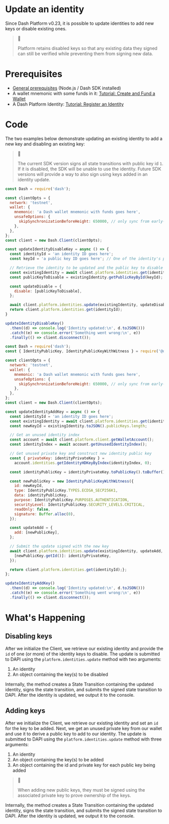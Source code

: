 # Update an identity

Since Dash Platform v0.23, it is possible to update identities to add new keys or disable existing ones. 

> 📘 
> 
> Platform retains disabled keys so that any existing data they signed can still be verified while preventing them from signing new data.

# Prerequisites

- [General prerequisites](tutorials-introduction#prerequisites) (Node.js / Dash SDK installed)
- A wallet mnemonic with some funds in it: [Tutorial: Create and Fund a Wallet](tutorial-create-and-fund-a-wallet)
- A Dash Platform Identity: [Tutorial: Register an Identity](tutorial-register-an-identity)

# Code

The two examples below demonstrate updating an existing identity to add a new key and disabling an existing key:

> 🚧 
> 
> The current SDK version signs all state transitions with public key id `1`. If it is disabled, the SDK will be unable to use the identity. Future SDK versions will provide a way to also sign using keys added in an identity update.

```javascript Disable identity key
const Dash = require('dash');

const clientOpts = {
  network: 'testnet',
  wallet: {
    mnemonic: 'a Dash wallet mnemonic with funds goes here',
    unsafeOptions: {
      skipSynchronizationBeforeHeight: 650000, // only sync from early-2022
    },    
  },
};
const client = new Dash.Client(clientOpts);

const updateIdentityDisableKey = async () => {
  const identityId = 'an identity ID goes here';
  const keyId = 'a public key ID goes here'; // One of the identity's public key IDs

  // Retrieve the identity to be updated and the public key to disable
  const existingIdentity = await client.platform.identities.get(identityId);
  const publicKeyToDisable = existingIdentity.getPublicKeyById(keyId);

  const updateDisable = {
    disable: [publicKeyToDisable],
  };

  await client.platform.identities.update(existingIdentity, updateDisable);
  return client.platform.identities.get(identityId);
}

updateIdentityDisableKey()
  .then((d) => console.log('Identity updated:\n', d.toJSON()))
  .catch((e) => console.error('Something went wrong:\n', e))
  .finally(() => client.disconnect());
```
```javascript Add identity key
const Dash = require('dash');
const { IdentityPublicKey, IdentityPublicKeyWithWitness } = require('@dashevo/wasm-dpp');

const clientOpts = {
  network: 'testnet',
  wallet: {
    mnemonic: 'a Dash wallet mnemonic with funds goes here',
    unsafeOptions: {
      skipSynchronizationBeforeHeight: 650000, // only sync from early-2022
    },    
  },
};
const client = new Dash.Client(clientOpts);

const updateIdentityAddKey = async () => {
  const identityId = 'an identity ID goes here';
  const existingIdentity = await client.platform.identities.get(identityId);
  const newKeyId = existingIdentity.toJSON().publicKeys.length;

  // Get an unused identity index
  const account = await client.platform.client.getWalletAccount();
  const identityIndex = await account.getUnusedIdentityIndex();

  // Get unused private key and construct new identity public key
  const { privateKey: identityPrivateKey } =
    account.identities.getIdentityHDKeyByIndex(identityIndex, 0);

  const identityPublicKey = identityPrivateKey.toPublicKey().toBuffer();

  const newPublicKey = new IdentityPublicKeyWithWitness({
    id: newKeyId,
    type: IdentityPublicKey.TYPES.ECDSA_SECP256K1,
    data: identityPublicKey,
    purpose: IdentityPublicKey.PURPOSES.AUTHENTICATION,
    securityLevel: IdentityPublicKey.SECURITY_LEVELS.CRITICAL,
    readOnly: false,
    signature: Buffer.alloc(0),
  });

  const updateAdd = {
    add: [newPublicKey],
  };

  // Submit the update signed with the new key
  await client.platform.identities.update(existingIdentity, updateAdd, {
    [newPublicKey.getId()]: identityPrivateKey,
  });

  return client.platform.identities.get(identityId);};
};

updateIdentityAddKey()
  .then((d) => console.log('Identity updated:\n', d.toJSON()))
  .catch((e) => console.error('Something went wrong:\n', e))
  .finally(() => client.disconnect());
```

# What's Happening

## Disabling keys

After we initialize the Client, we retrieve our existing identity and provide the `id` of one (or more) of the identity keys to disable. The update is submitted to DAPI using the `platform.identities.update` method with two arguments:

1. An identity
2. An object containing the key(s) to be disabled

Internally, the method creates a State Transition containing the updated identity, signs the state transition, and submits the signed state transition to DAPI. After the identity is updated, we output it to the console.

## Adding keys

After we initialize the Client, we retrieve our existing identity and set an `id` for the key to be added. Next, we get an unused private key from our wallet and use it to derive a public key to add to our identity. The update is submitted to DAPI using the `platform.identities.update` method with three arguments:

1. An identity
2. An object containing the key(s) to be added
3. An object containing the id and private key for each public key being added

> 📘 
> 
> When adding new public keys, they must be signed using the associated private key to prove ownership of the keys.

Internally, the method creates a State Transition containing the updated identity, signs the state transition, and submits the signed state transition to DAPI. After the identity is updated, we output it to the console.